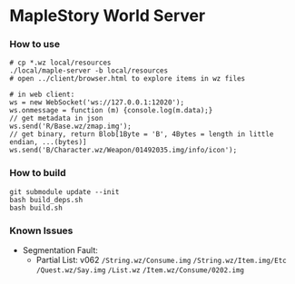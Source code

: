 # MapleStory World Server

### How to use

```
# cp *.wz local/resources
./local/maple-server -b local/resources
# open ../client/browser.html to explore items in wz files
```

```
# in web client:
ws = new WebSocket('ws://127.0.0.1:12020');
ws.onmessage = function (m) {console.log(m.data);}
// get metadata in json
ws.send('R/Base.wz/zmap.img');
// get binary, return Blob[1Byte = 'B', 4Bytes = length in little endian, ...(bytes)]
ws.send('B/Character.wz/Weapon/01492035.img/info/icon');
```

### How to build

```
git submodule update --init
bash build_deps.sh
bash build.sh
```

### Known Issues

- Segmentation Fault:
   - Partial List: v062 `/String.wz/Consume.img` `/String.wz/Item.img/Etc` `/Quest.wz/Say.img` `/List.wz` `/Item.wz/Consume/0202.img`
